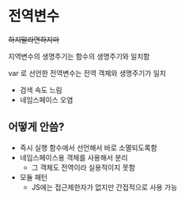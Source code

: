 # 전역변수

~~하지말라면하지마~~

지역변수의 생명주기는 함수의 생명주기와 일치함

var 로 선언한 전역변수는 전역 객체와 생명주기가 일치

- 검색 속도 느림
- 네임스페이스 오염

어떻게 안씀?
---
- 즉시 실행 함수에서 선언해서 바로 소멸되도록함   
- 네임스페이스용 객체를 사용해서 분리 
  - 그 객체도 전역이라 실용적이지 못함
- 모듈 패턴
  - JS에는 접근제한자가 없지만 간접적으로 사용 가능
